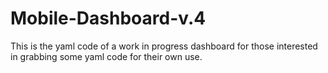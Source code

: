 # Mobile-Dashboard-v.4
This is the yaml code of a work in progress dashboard for those interested in grabbing some yaml code for their own use.
